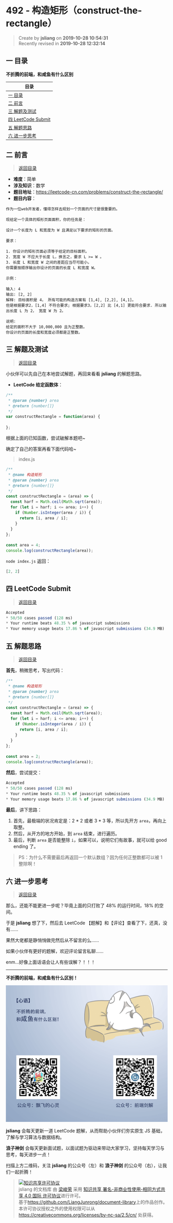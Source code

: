 492 - 构造矩形（construct-the-rectangle）
===

> Create by **jsliang** on **2019-10-28 10:54:31**  
> Recently revised in **2019-10-28 12:32:14**

## <a name="chapter-one" id="chapter-one"></a>一 目录

**不折腾的前端，和咸鱼有什么区别**

| 目录 |
| --- | 
| [一 目录](#chapter-one) | 
| <a name="catalog-chapter-two" id="catalog-chapter-two"></a>[二 前言](#chapter-two) |
| <a name="catalog-chapter-three" id="catalog-chapter-three"></a>[三 解题及测试](#chapter-three) |
| <a name="catalog-chapter-four" id="catalog-chapter-four"></a>[四 LeetCode Submit](#chapter-four) |
| <a name="catalog-chapter-five" id="catalog-chapter-five"></a>[五 解题思路](#chapter-five) |
| <a name="catalog-chapter-six" id="catalog-chapter-six"></a>[六 进一步思考](#chapter-six) |

## <a name="chapter-two" id="chapter-two"></a>二 前言

> [返回目录](#chapter-one)

* **难度**：简单
* **涉及知识**：数学
* **题目地址**：https://leetcode-cn.com/problems/construct-the-rectangle/
* **题目内容**：

```
作为一位web开发者，懂得怎样去规划一个页面的尺寸是很重要的。

现给定一个具体的矩形页面面积，你的任务是：

设计一个长度为 L 和宽度为 W 且满足以下要求的矩形的页面。

要求：

1. 你设计的矩形页面必须等于给定的目标面积。
2. 宽度 W 不应大于长度 L，换言之，要求 L >= W 。
3. 长度 L 和宽度 W 之间的差距应当尽可能小。
你需要按顺序输出你设计的页面的长度 L 和宽度 W。

示例：

输入: 4
输出: [2, 2]
解释: 目标面积是 4， 所有可能的构造方案有 [1,4], [2,2], [4,1]。
但是根据要求2，[1,4] 不符合要求; 根据要求3，[2,2] 比 [4,1] 更能符合要求. 所以输出长度 L 为 2， 宽度 W 为 2。

说明:
给定的面积不大于 10,000,000 且为正整数。
你设计的页面的长度和宽度必须都是正整数。
```

## <a name="chapter-three" id="chapter-three"></a>三 解题及测试

> [返回目录](#chapter-one)

小伙伴可以先自己在本地尝试解题，再回来看看 **jsliang** 的解题思路。

* **LeetCode 给定函数体**：

```js
/**
 * @param {number} area
 * @return {number[]}
 */
var constructRectangle = function(area) {
    
};
```

根据上面的已知函数，尝试破解本题吧~

确定了自己的答案再看下面代码哈~

> index.js

```js
/**
 * @name 构造矩形
 * @param {number} area
 * @return {number[]}
 */
const constructRectangle = (area) => {
  const harf = Math.ceil(Math.sqrt(area));
  for (let i = harf; i <= area; i++) {
    if (Number.isInteger(area / i)) {
      return [i, area / i];
    }
  }
};

const area = 4;
console.log(constructRectangle(area));
```

`node index.js` 返回：

```js
[2, 2]
```

## <a name="chapter-four" id="chapter-four"></a>四 LeetCode Submit

> [返回目录](#chapter-one)

```js
Accepted
* 50/50 cases passed (128 ms)
* Your runtime beats 48.35 % of javascript submissions
* Your memory usage beats 17.86 % of javascript submissions (34.9 MB)
```

## <a name="chapter-five" id="chapter-five"></a>五 解题思路

> [返回目录](#chapter-one)

**首先**，稍微思考，写出代码：

```js
/**
 * @name 构造矩形
 * @param {number} area
 * @return {number[]}
 */
const constructRectangle = (area) => {
  const harf = Math.ceil(Math.sqrt(area));
  for (let i = harf; i <= area; i++) {
    if (Number.isInteger(area / i)) {
      return [i, area / i];
    }
  }
};

const area = 2;
console.log(constructRectangle(area));
```

**然后**，尝试提交：

```js
Accepted
* 50/50 cases passed (128 ms)
* Your runtime beats 48.35 % of javascript submissions
* Your memory usage beats 17.86 % of javascript submissions (34.9 MB)
```

**最后**，讲下思路：

1. 首先，最极端的状况肯定是：2 * 2 或者 3 * 3 等，所以先开方 `area`，再向上取整。
2. 然后，从开方的地方开始，到 `area` 结束，进行遍历。
3. 最后，判断 `area` 是否能整除 `i`，如果可以，说明它们有故事，就可以给 good ending 了。

> PS：为什么不需要最后再返回一个默认数组？因为任何正整数都可以被 1 整除啊！

## <a name="chapter-six" id="chapter-six"></a>六 进一步思考

> [返回目录](#chapter-one)

那么，还能不能更进一步呢？毕竟上面的只打败了 48% 的运行时间，18% 的空间。

于是 **jsliang** 想了下，然后去 LeetCode 【题解】和【评论】查看了下，还真，没有……

果然大佬都是静悄悄做完然后从不留言的么……

如果小伙伴有更好的题解，欢迎评论留言私聊……

enm...好像上面话语会让人有些误解？！！！

---

**不折腾的前端，和咸鱼有什么区别！**

![图](../../../public-repertory/img/z-index-small.png)

**jsliang** 会每天更新一道 LeetCode 题解，从而帮助小伙伴们夯实原生 JS 基础，了解与学习算法与数据结构。

**浪子神剑** 会每天更新面试题，以面试题为驱动来带动大家学习，坚持每天学习与思考，每天进步一点！

扫描上方二维码，关注 **jsliang** 的公众号（左）和 **浪子神剑** 的公众号（右），让我们一起折腾！

> <a rel="license" href="http://creativecommons.org/licenses/by-nc-sa/4.0/"><img alt="知识共享许可协议" style="border-width:0" src="https://i.creativecommons.org/l/by-nc-sa/4.0/88x31.png" /></a><br /><span xmlns:dct="http://purl.org/dc/terms/" property="dct:title">jsliang 的文档库</span> 由 <a xmlns:cc="http://creativecommons.org/ns#" href="https://github.com/LiangJunrong/document-library" property="cc:attributionName" rel="cc:attributionURL">梁峻荣</a> 采用 <a rel="license" href="http://creativecommons.org/licenses/by-nc-sa/4.0/">知识共享 署名-非商业性使用-相同方式共享 4.0 国际 许可协议</a>进行许可。<br />基于<a xmlns:dct="http://purl.org/dc/terms/" href="https://github.com/LiangJunrong/document-library" rel="dct:source">https://github.com/LiangJunrong/document-library</a>上的作品创作。<br />本许可协议授权之外的使用权限可以从 <a xmlns:cc="http://creativecommons.org/ns#" href="https://creativecommons.org/licenses/by-nc-sa/2.5/cn/" rel="cc:morePermissions">https://creativecommons.org/licenses/by-nc-sa/2.5/cn/</a> 处获得。